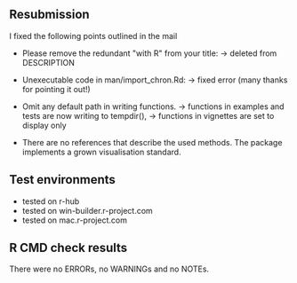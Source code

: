 ## Resubmission

I fixed the following points outlined in the mail

* Please remove the redundant "with R" from your title:
    -> deleted from DESCRIPTION

* Unexecutable code in man/import_chron.Rd: 
    -> fixed error (many thanks for pointing it out!)
    
* Omit any default path in writing functions.
    -> functions in examples and tests are now writing to tempdir(), 
    -> functions in vignettes are set to display only

* There are no references that describe the used methods. The package implements a grown visualisation standard. 

## Test environments
* tested on r-hub
* tested on win-builder.r-project.com
* tested on mac.r-project.com

## R CMD check results
There were no ERRORs, no WARNINGs and no NOTEs.

